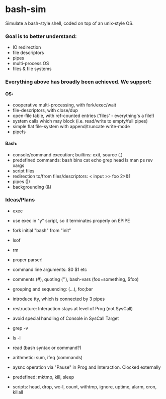 # bash-sim

Simulate a bash-style shell, coded on top of an unix-style OS.

### Goal is to better understand:

- IO redirection
- file descriptors
- pipes
- multi-process OS
- files & file systems


### Everything above has broadly been achieved. We support:

#### OS:
- cooperative multi-processing, with fork/exec/wait
- file-descriptors, with close/dup
- open-file table, with ref-counted entries ('files' - everything's a file!)
- system calls which may block (i.e. read/write to empty/full pipes)
- simple flat file-system with append/truncate write-mode
- pipefs

#### Bash:
- console/command execution; builtins: exit, source (.)
- predefined commands: bash bins cat echo grep head ls man ps rev xargs
- script files
- redirection to/from files/descriptors: < input >> foo 2>&1
- pipes (|)
- backgrounding (&)


### Ideas/Plans
- exec
- use exec in "y" script, so it terminates properly on EPIPE
- fork initial "bash" from "init"
- lsof
- rm

- proper parser!
- command line arguments: $0 $1 etc
- comments (#), quoting (''), bash-vars (foo=something, $foo)
- grouping and sequencing: (...), foo;bar

- introduce tty, which is connected by 3 pipes
- restructure: Interaction stays at level of Prog (not SysCall)
- avoid special handling of Console in SysCall Target

- grep -v
- ls -l
- read (bash syntax or command?)
- arithmetic: sum, ifeq (commands)

- aysnc operation via "Pause" in Prog and Interaction. Clocked externally
- predefined: mktmp, kill, sleep
- scripts: head, drop, wc-l, count, withtmp, ignore, uptime, alarm, cron, killall
